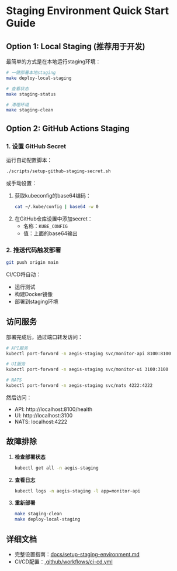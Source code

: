 # Staging Environment Quick Start Guide

## Option 1: Local Staging (推荐用于开发)

最简单的方式是在本地运行staging环境：

```bash
# 一键部署本地staging
make deploy-local-staging

# 查看状态
make staging-status

# 清理环境
make staging-clean
```

## Option 2: GitHub Actions Staging

### 1. 设置 GitHub Secret

运行自动配置脚本：
```bash
./scripts/setup-github-staging-secret.sh
```

或手动设置：
1. 获取kubeconfig的base64编码：
   ```bash
   cat ~/.kube/config | base64 -w 0
   ```
2. 在GitHub仓库设置中添加secret：
   - 名称：`KUBE_CONFIG`
   - 值：上面的base64输出

### 2. 推送代码触发部署

```bash
git push origin main
```

CI/CD将自动：
- 运行测试
- 构建Docker镜像
- 部署到staging环境

## 访问服务

部署完成后，通过端口转发访问：

```bash
# API服务
kubectl port-forward -n aegis-staging svc/monitor-api 8100:8100

# UI服务
kubectl port-forward -n aegis-staging svc/monitor-ui 3100:3100

# NATS
kubectl port-forward -n aegis-staging svc/nats 4222:4222
```

然后访问：
- API: http://localhost:8100/health
- UI: http://localhost:3100
- NATS: localhost:4222

## 故障排除

1. **检查部署状态**
   ```bash
   kubectl get all -n aegis-staging
   ```

2. **查看日志**
   ```bash
   kubectl logs -n aegis-staging -l app=monitor-api
   ```

3. **重新部署**
   ```bash
   make staging-clean
   make deploy-local-staging
   ```

## 详细文档

- 完整设置指南：[docs/setup-staging-environment.md](docs/setup-staging-environment.md)
- CI/CD配置：[.github/workflows/ci-cd.yml](.github/workflows/ci-cd.yml)
